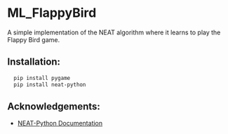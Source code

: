 
# ML_FlappyBird

A simple implementation of the NEAT algorithm where it learns to play the Flappy Bird game.

## Installation:

```bash
  pip install pygame
  pip install neat-python
```
    
## Acknowledgements:

 - [NEAT-Python Documentation](https://neat-python.readthedocs.io/en/latest/)

